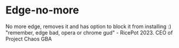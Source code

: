 # Edge-no-more
No more edge, removes it and has option to block it from installing :)
"remember, edge bad, opera or chrome gud" - RicePot 2023. CEO of Project Chaos GBA
